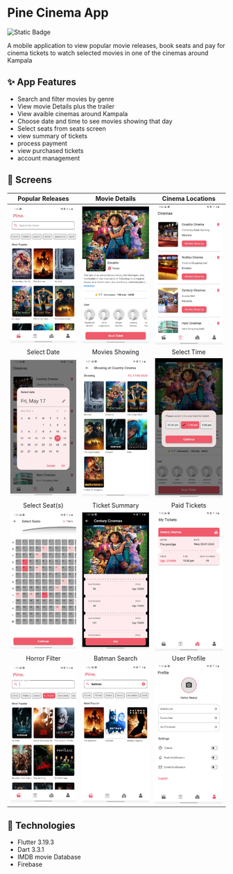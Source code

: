 # Pine Cinema App

![Static Badge](https://img.shields.io/badge/Made%20with%20-%20Flutter%20-blue?style=for-the-badge)

A mobile application to view popular movie releases, book seats and pay for cinema tickets to watch selected movies in one of the cinemas around Kampala

## :sparkles: App Features

- Search and filter movies by genre
- View movie Details plus the trailer
- View avaible cinemas around Kampala
- Choose date and time to see movies showing that day
- Select seats from seats screen
- view summary of tickets
- process payment
- view purchased tickets
- account management

## :iphone: Screens

Popular Releases | Movie Details | Cinema Locations |
:------------:|:-----------:|:--------------:|
![](./app_ui_images/popular_releases.jpg) | ![](./app_ui_images/movie_details.jpg) | ![](./app_ui_images/cinema_locations.jpg)
Select Date | Movies Showing | Select Time |
![](./app_ui_images/select_date.jpg) | ![](./app_ui_images/movies_showing.jpg) | ![](./app_ui_images/select_time.jpg)
Select Seat(s) | Ticket Summary | Paid Tickets |
![](./app_ui_images/select_seats.jpg) | ![](./app_ui_images/ticket_summary.jpg) | ![](./app_ui_images/my_tickets.jpg)
Horror Filter | Batman Search | User Profile |
![](./app_ui_images/horror_filter.jpg) | ![](./app_ui_images/batman_search.jpg) | ![](./app_ui_images/profile.jpg)


## 🚀 Technologies
- Flutter 3.19.3
- Dart 3.3.1
- IMDB movie Database
- Firebase
